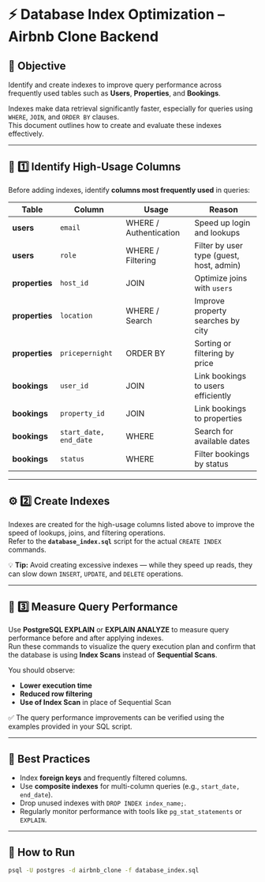 # ⚡ Database Index Optimization – Airbnb Clone Backend

## 🎯 Objective
Identify and create indexes to improve query performance across frequently used tables such as **Users**, **Properties**, and **Bookings**.

Indexes make data retrieval significantly faster, especially for queries using `WHERE`, `JOIN`, and `ORDER BY` clauses.  
This document outlines how to create and evaluate these indexes effectively.

---

## 🧩 1️⃣ Identify High-Usage Columns

Before adding indexes, identify **columns most frequently used** in queries:

| Table | Column | Usage | Reason |
|--------|---------|--------|--------|
| **users** | `email` | WHERE / Authentication | Speed up login and lookups |
| **users** | `role` | WHERE / Filtering | Filter by user type (guest, host, admin) |
| **properties** | `host_id` | JOIN | Optimize joins with `users` |
| **properties** | `location` | WHERE / Search | Improve property searches by city |
| **properties** | `pricepernight` | ORDER BY | Sorting or filtering by price |
| **bookings** | `user_id` | JOIN | Link bookings to users efficiently |
| **bookings** | `property_id` | JOIN | Link bookings to properties |
| **bookings** | `start_date, end_date` | WHERE | Search for available dates |
| **bookings** | `status` | WHERE | Filter bookings by status |

---

## ⚙️ 2️⃣ Create Indexes

Indexes are created for the high-usage columns listed above to improve the speed of lookups, joins, and filtering operations.  
Refer to the **`database_index.sql`** script for the actual `CREATE INDEX` commands.

💡 **Tip:** Avoid creating excessive indexes — while they speed up reads, they can slow down `INSERT`, `UPDATE`, and `DELETE` operations.

---

## 🧪 3️⃣ Measure Query Performance

Use **PostgreSQL EXPLAIN** or **EXPLAIN ANALYZE** to measure query performance before and after applying indexes.  
Run these commands to visualize the query execution plan and confirm that the database is using **Index Scans** instead of **Sequential Scans**.

You should observe:
- **Lower execution time**
- **Reduced row filtering**
- **Use of Index Scan** in place of Sequential Scan

✅ The query performance improvements can be verified using the examples provided in your SQL script.

---

## 🧠 Best Practices

- Index **foreign keys** and frequently filtered columns.  
- Use **composite indexes** for multi-column queries (e.g., `start_date, end_date`).  
- Drop unused indexes with `DROP INDEX index_name;`.  
- Regularly monitor performance with tools like `pg_stat_statements` or `EXPLAIN`.

---

## 🚀 How to Run

```bash
psql -U postgres -d airbnb_clone -f database_index.sql
